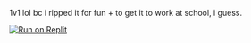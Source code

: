 1v1 lol bc i ripped it for fun + to get it to work at school, i guess.





[![Run on Replit](https://raw.githubusercontent.com/BinBashBanana/deploy-buttons/master/buttons/remade/replit.svg)](https://replit.com/github/calebforks/oneveeone)
